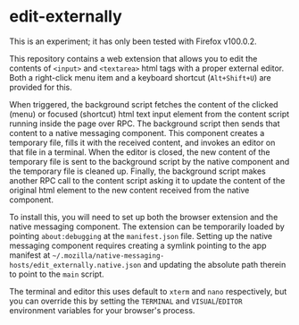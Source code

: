 # edit-externally

This is an experiment; it has only been tested with Firefox v100.0.2.

This repository contains a web extension that allows you to edit
the contents of `<input>` and `<textarea>` html tags with
a proper external editor. Both a right-click menu item and a
keyboard shortcut (`Alt+Shift+U`) are provided for this.

When triggered, the background script fetches the content of the
clicked (menu) or focused (shortcut) html text input element from
the content script running inside the page over RPC. The
background script then sends that content to a native messaging
component. This component creates a temporary file, fills it with
the received content, and invokes an editor on that file in a
terminal. When the editor is closed, the new content of the
temporary file is sent to the background script by the native
component and the temporary file is cleaned up. Finally, the
background script makes another RPC call to the content script
asking it to update the content of the original html element to
the new content received from the native component.

To install this, you will need to set up both the browser
extension and the native messaging component. The extension can
be temporarily loaded by pointing `about:debugging` at the
`manifest.json` file. Setting up the native messaging component
requires creating a symlink pointing to the app manifest at
`~/.mozilla/native-messaging-hosts/edit_externally.native.json`
and updating the absolute path therein to point to the `main`
script.

The terminal and editor this uses default to `xterm` and `nano`
respectively, but you can override this by setting the `TERMINAL`
and `VISUAL`/`EDITOR` environment variables for your browser's
process.
